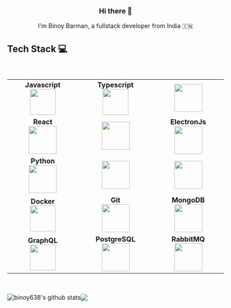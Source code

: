 <h3 align="center"> Hi there 👋</h3>

<p align="center">
I'm Binoy Barman, a fullstack developer from India 🇮🇳
</p>


## Tech Stack :computer:

<br>
<table>
<tbody>

<tr>
<td align="center" width="20%">
<span><b><center>Javascript</center></b></span> 
<img height=60px src="https://s3-eu-west-1.amazonaws.com/sdz-upload/prod/upload/js2.jpg"> 
</td>

<td align="center" width="20%">
<span><b><center>Typescript</center></b></span> 
<img height=60px src="https://upload.wikimedia.org/wikipedia/commons/4/4c/Typescript_logo_2020.svg"> 
</td>

<td align="center" width="20%">
<img height=65px src="https://upload.wikimedia.org/wikipedia/commons/thumb/d/d9/Node.js_logo.svg/1200px-Node.js_logo.svg.png"> 
</td>

</tr>
<tr>
<td align="center" width="20%">
<span><b><center>React</center></b></span> 
<img height=65px src="https://upload.wikimedia.org/wikipedia/commons/thumb/a/a7/React-icon.svg/1200px-React-icon.svg.png"> 
</td>

<td align="center" width="20%">
<img height=65px src="https://miro.medium.com/max/1400/1*XP-mZOrIqX7OsFInN2ngRQ.png"> 
</td>

<td align="center" width="20%">
<span><b><center>ElectronJs</center></b></span> 
<img height=65px src="https://upload.wikimedia.org/wikipedia/commons/thumb/9/91/Electron_Software_Framework_Logo.svg/1200px-Electron_Software_Framework_Logo.svg.png"> 
</td>
</tr>

<tr>
<td align="center" width="20%">
<span><b><center>Python</center></b></span> 
<img height=65px src="https://upload.wikimedia.org/wikipedia/commons/thumb/c/c3/Python-logo-notext.svg/1200px-Python-logo-notext.svg.png"> 
</td>

<td align="center" width="20%">
<img height=65px src="https://www.pngitem.com/pimgs/m/159-1595977_flask-python-logo-hd-png-download.png"> 
</td>

<td align="center" width="20%">
<img height=65px src="https://www.djangoproject.com/m/img/logos/django-logo-negative.png"> 
</td>
</tr>

<tr>
<td align="center" width="20%">
<span><b><center>Docker</center></b></span> 
<img height=60px src="https://cdn-images-1.medium.com/max/1600/1*BXaikL4vYodnbw5LhCuL4w.png"> 
</td>

<td align="center" width="20%">
<span><b><center>Git</center></b></span> 
<img height=65px src="https://cdn.freebiesupply.com/logos/large/2x/git-icon-logo-png-transparent.png"> 
</td>

<td align="center" width="20%">
<span><b><center>MongoDB</center></b></span> 
<img height=65px src="https://res.cloudinary.com/startup-grind/image/upload/c_fill,dpr_2,f_auto,g_center,q_auto:good/v1/gcs/platform-data-mongodb/events/mon.png"> 
</td>
</tr>

<tr>
<td align="center" width="20%">
<span><b><center>GraphQL</center></b></span> 
<img height=60px src="https://upload.wikimedia.org/wikipedia/commons/thumb/1/17/GraphQL_Logo.svg/2048px-GraphQL_Logo.svg.png"> 
</td>

<td align="center" width="20%">
<span><b><center>PostgreSQL</center></b></span> 
<img height=65px src="https://upload.wikimedia.org/wikipedia/commons/thumb/2/29/Postgresql_elephant.svg/640px-Postgresql_elephant.svg.png"> 
</td>

<td align="center" width="20%">
<span><b><center>RabbitMQ</center></b></span> 
<img height=65px src="https://cdn.freebiesupply.com/logos/large/2x/rabbitmq-logo-png-transparent.png"> 
</td>
</tr>
</tbody>
</table>
<br>

<span><img align="center" src="https://github-readme-stats.vercel.app/api?username=binoy638&show_icons=true&include_all_commits=true&theme=buefy&hide_border=true&count_private=true" alt="binoy638's github stats" /><img align="center" src="https://github-readme-stats.vercel.app/api/top-langs/?username=binoy638&langs_count=8&layout=compact&theme=buefy&hide_border=true" /></span>

